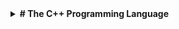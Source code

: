 <details>
  <summary><strong># The C++ Programming Language</strong></summary>
<details>
  <summary><strong>Chapter 1: Introduction to C++</strong></summary>

  | Section | Title               | Link                                   |
  | ------- | ------------------- | -------------------------------------- |
  | 1.1     | Overview            | [Link](chapter1/section1.1.md)         |
  | 1.2     | Getting Started     | [Link](chapter1/section1.2.md)         |
</details>

<details>
  <summary><strong>Chapter 2: Advanced C++ Concepts</strong></summary>

  | Section | Title               | Link                                   |
  | ------- | ------------------- | -------------------------------------- |
  | 2.1     | Templates           | [Link](chapter2/section2.1.md)         |
  | 2.2     | Memory Management   | [Link](chapter2/section2.2.md)         |
</details>

<details>
  <summary><strong>Chapter 32: STL Algorithms</strong></summary>

  | Section | Title               | Link                                                                   |
  | ------- | ------------------- | ---------------------------------------------------------------------- |
  | 32.4.1  | for_each            | [Link](https://github.com/yonis3/C--/blob/main/Projects/The%20C%2B%2B%20Programming%20Language/32/32.4.1/main.cpp) |
  | 32.5.3  | remove() and replace() | [Link](https://github.com/yonis3/C--/blob/main/Projects/The%20C%2B%2B%20Programming%20Language/32/32.5.3/32.5.3.cpp)         |
  | 32.6.3  | 32.6.3 Set Algorithms | [Link](https://github.com/yonis3/C--/blob/main/Projects/The%20C%2B%2B%20Programming%20Language/32/32.6.3/32.6.3.cpp)         |
  | 32.6.4  | 32.6.4 Heaps | [Link](https://github.com/yonis3/C--/blob/main/Projects/The%20C%2B%2B%20Programming%20Language/32/33.5.2%20mem_fn()/33.5.2%20mem_fn().cpp)         |
  

</details>

<details>
  <summary><strong>Chapter 33: STL Iterators</strong></summary>

  | Section | Title                    | Link                                                                   |
  | ------- | ------------------------ | ---------------------------------------------------------------------- |        
  | 33.2.2  | 33.2.2 Insert Iterators | [Link](https://github.com/yonis3/C--/blob/main/Projects/The%20C%2B%2B%20Programming%20Language/32/33.2.2%20Insert%20Iterators/32.6.3.cpp) |
  | 33.4    | 33.4 Function Objects    | [Link](https://github.com/yonis3/C--/blob/main/Projects/The%20C%2B%2B%20Programming%20Language/32/33.4%20Function%20Objects/33.4.cpp) |
  | 33.5.1  | 33.5.1 bind()            | <details><summary>[Link](https://github.com/yonis3/C--/blob/main/Projects/The%20C%2B%2B%20Programming%20Language/32/33.5.1%20bind()/33.5.1%20bind().cpp)</summary>Details...</details> |
  | 33.5.2  | 33.5.2 mem_fn()          | <details><summary>[Link](https://github.com/yonis3/C--/blob/main/Projects/The%20C%2B%2B%20Programming%20Language/32/33.5.2%20mem_fn()/33.5.2%20mem_fn().cpp)</summary><summary>[Link](https://github.com/yonis3/C--/blob/main/Projects/The%20C%2B%2B%20Programming%20Language/33/33.5.3%20function/33.5.3%20function%20Example%20%23%202.cpp)</summary></details> |

</details>

</details>


</details>


</details>
